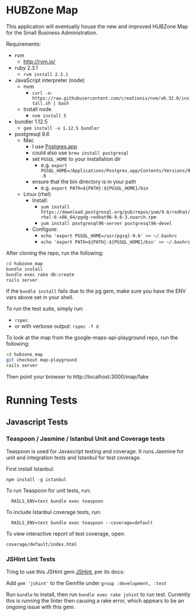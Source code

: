 # HUBZone Map

This application will eventually house the new and improved HUBZone Map for the Small Business Administration.

Requirements:
* rvm
  - http://rvm.io/
* ruby 2.3.1
  - `rvm install 2.3.1`
* JavaScript interpreter (node)
  * nvm
    * `curl -o- https://raw.githubusercontent.com/creationix/nvm/v0.32.0/install.sh | bash`
  * Install node
    * `nvm install 5`
* bundler 1.12.5
  - `gem install -v 1.12.5 bundler`
* postgresql 9.6
  * Mac
    - I use [Postgres.app](http://postgresapp.com/)
    - could also use `brew install postgresql`
    - set `PGSQL_HOME` to your installation dir
      - e.g. `export PGSQL_HOME=/Applications/Postgres.app/Contents/Versions/9.6`
    - ensure that the bin directory is in your path
      - e.g. `export PATH=${PATH}:${PGSQL_HOME}/bin`
  * Linux (rhel)
    * Install:
      * `yum install https://download.postgresql.org/pub/repos/yum/9.6/redhat/rhel-6-x86_64/pgdg-redhat96-9.6-3.noarch.rpm`
      * `yum install postgresql96-server postgresql96-devel`
    * Configure:
      * `echo 'export PGSQL_HOME=/usr/pgsql-9.6' >> ~/.bashrc`
      * `echo 'export PATH=${PATH}:${PGSQL_HOME}/bin' >> ~/.bashrc`

After cloning the repo, run the following:
``` bash
cd hubzone_map
bundle install
bundle exec rake db:create
rails server
```

If the `bundle install` fails due to the pg gem, make sure you have the ENV vars above set in your shell.

To run the test suite, simply run:
* `rspec`
* or with verbose output: `rspec -f d`

To look at the map from the google-maps-api-playground repo, run the following:
``` bash
cd hubzone_map
git checkout map-playground
rails server
```
Then point your browser to http://localhost:3000/map/fake

# Running Tests #


## Javascript Tests ##
### Teaspoon / Jasmine / Istanbul Unit and Coverage tests ###
Teaspoon is used for Javascript testing and coverage.  It runs Jasmine for unit and integration tests and Istanbul for test coverage.

First install Istanbul:
```
npm install -g istanbul
```

To run Teaspoon for unit tests, run:
```
  RAILS_ENV=test bundle exec teaspoon
```

To include Istanbul coverage tests, run:
```
  RAILS_ENV=test bundle exec teaspoon --coverage=default  
```

To view interactive report of test coverage, open:
```
coverage/default/index.html
```

### JSHint Lint Tests ###
Tring to use this JSHint gem [JSHint](https://github.com/damian/jshint), per its docs:

Add `gem 'jshint'` to the Gemfile under `group :development, :test`

Run `bundle` to install, then run `bundle exec rake jshint` to run test.  Currently this is running the linter then causing a rake error, which appears to be an ongoing issue with this gem.

